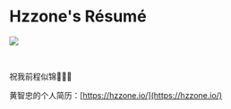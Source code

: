 # Hzzone's Résumé

![](https://img.shields.io/badge/powered%20by-jekyll-red.svg) 		



​	

祝我前程似锦:ghost::ghost::ghost:



黄智忠的个人简历：[https://hzzone.io/](https://hzzone.io/)

